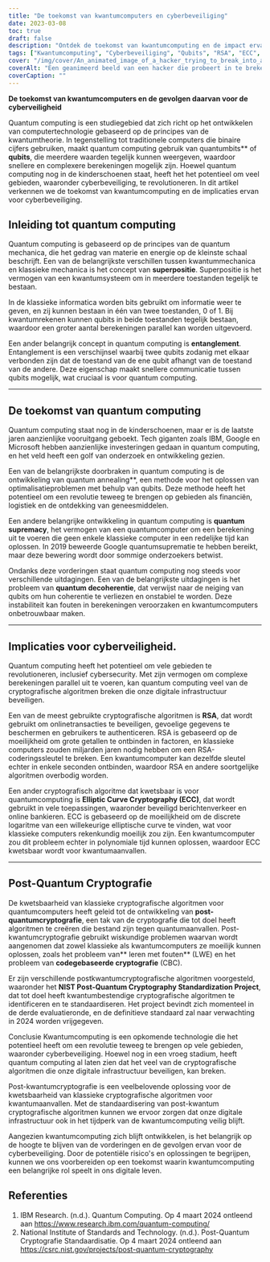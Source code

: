 ```yaml
---
title: "De toekomst van kwantumcomputers en cyberbeveiliging"
date: 2023-03-08
toc: true
draft: false
description: "Ontdek de toekomst van kwantumcomputing en de impact ervan op cyberbeveiliging, met inbegrip van post-kwantumcryptografie en kwetsbaarheden van klassieke cryptografische algoritmen."
tags: ["Kwantumcomputing", "Cyberbeveiliging", "Qubits", "RSA", "ECC", "Post-kwantumcryptografie", "Kwantum gloeien", "Quantum suprematie", "Superpositie", "Verstrikking", "Cryptografische algoritmen", "Digitale infrastructuur", "Optimalisatieproblemen", "Tech reuzen", "Onderzoek en ontwikkeling", "Decoherence", "Online transacties", "Beveiligde berichtgeving", "Online bankieren", "Ontdekking van geneesmiddelen"]
cover: "/img/cover/An_animated_image_of_a_hacker_trying_to_break_into_a_computer.png"
coverAlt: "Een geanimeerd beeld van een hacker die probeert in te breken in een computersysteem dat beveiligd is met RSA-codering, maar vervolgens faalt omdat een kwantumcomputer de codering in enkele seconden op de achtergrond oplost."
coverCaption: ""
---
```


**De toekomst van kwantumcomputers en de gevolgen daarvan voor de cyberveiligheid**

Quantum computing is een studiegebied dat zich richt op het ontwikkelen van computertechnologie gebaseerd op de principes van de kwantumtheorie. In tegenstelling tot traditionele computers die binaire cijfers gebruiken, maakt quantum computing gebruik van quantumbits** of **qubits**, die meerdere waarden tegelijk kunnen weergeven, waardoor snellere en complexere berekeningen mogelijk zijn. Hoewel quantum computing nog in de kinderschoenen staat, heeft het het potentieel om veel gebieden, waaronder cyberbeveiliging, te revolutioneren. In dit artikel verkennen we de toekomst van kwantumcomputing en de implicaties ervan voor cyberbeveiliging.

## Inleiding tot quantum computing

Quantum computing is gebaseerd op de principes van de quantum mechanica, die het gedrag van materie en energie op de kleinste schaal beschrijft. Een van de belangrijkste verschillen tussen kwantummechanica en klassieke mechanica is het concept van **superpositie**. Superpositie is het vermogen van een kwantumsysteem om in meerdere toestanden tegelijk te bestaan.

In de klassieke informatica worden bits gebruikt om informatie weer te geven, en zij kunnen bestaan in één van twee toestanden, 0 of 1. Bij kwantumrekenen kunnen qubits in beide toestanden tegelijk bestaan, waardoor een groter aantal berekeningen parallel kan worden uitgevoerd.

Een ander belangrijk concept in quantum computing is **entanglement**. Entanglement is een verschijnsel waarbij twee qubits zodanig met elkaar verbonden zijn dat de toestand van de ene qubit afhangt van de toestand van de andere. Deze eigenschap maakt snellere communicatie tussen qubits mogelijk, wat cruciaal is voor quantum computing.

______

## De toekomst van quantum computing

Quantum computing staat nog in de kinderschoenen, maar er is de laatste jaren aanzienlijke vooruitgang geboekt. Tech giganten zoals IBM, Google en Microsoft hebben aanzienlijke investeringen gedaan in quantum computing, en het veld heeft een golf van onderzoek en ontwikkeling gezien.

Een van de belangrijkste doorbraken in quantum computing is de ontwikkeling van quantum annealing**, een methode voor het oplossen van optimalisatieproblemen met behulp van qubits. Deze methode heeft het potentieel om een revolutie teweeg te brengen op gebieden als financiën, logistiek en de ontdekking van geneesmiddelen.

Een andere belangrijke ontwikkeling in quantum computing is **quantum supremacy**, het vermogen van een quantumcomputer om een berekening uit te voeren die geen enkele klassieke computer in een redelijke tijd kan oplossen. In 2019 beweerde Google quantumsuprematie te hebben bereikt, maar deze bewering wordt door sommige onderzoekers betwist.

Ondanks deze vorderingen staat quantum computing nog steeds voor verschillende uitdagingen. Een van de belangrijkste uitdagingen is het probleem van **quantum decoherentie**, dat verwijst naar de neiging van qubits om hun coherentie te verliezen en onstabiel te worden. Deze instabiliteit kan fouten in berekeningen veroorzaken en kwantumcomputers onbetrouwbaar maken.

______

## Implicaties voor cyberveiligheid.

Quantum computing heeft het potentieel om vele gebieden te revolutioneren, inclusief cybersecurity. Met zijn vermogen om complexe berekeningen parallel uit te voeren, kan quantum computing veel van de cryptografische algoritmen breken die onze digitale infrastructuur beveiligen.

Een van de meest gebruikte cryptografische algoritmen is **RSA**, dat wordt gebruikt om onlinetransacties te beveiligen, gevoelige gegevens te beschermen en gebruikers te authenticeren. RSA is gebaseerd op de moeilijkheid om grote getallen te ontbinden in factoren, en klassieke computers zouden miljarden jaren nodig hebben om een RSA-coderingssleutel te breken. Een kwantumcomputer kan dezelfde sleutel echter in enkele seconden ontbinden, waardoor RSA en andere soortgelijke algoritmen overbodig worden.

Een ander cryptografisch algoritme dat kwetsbaar is voor quantumcomputing is **Elliptic Curve Cryptography (ECC)**, dat wordt gebruikt in vele toepassingen, waaronder beveiligd berichtenverkeer en online bankieren. ECC is gebaseerd op de moeilijkheid om de discrete logaritme van een willekeurige elliptische curve te vinden, wat voor klassieke computers rekenkundig moeilijk zou zijn. Een kwantumcomputer zou dit probleem echter in polynomiale tijd kunnen oplossen, waardoor ECC kwetsbaar wordt voor kwantumaanvallen.

______

## Post-Quantum Cryptografie

De kwetsbaarheid van klassieke cryptografische algoritmen voor quantumcomputers heeft geleid tot de ontwikkeling van **post-quantumcryptografie**, een tak van de cryptografie die tot doel heeft algoritmen te creëren die bestand zijn tegen quantumaanvallen. Post-kwantumcryptografie gebruikt wiskundige problemen waarvan wordt aangenomen dat zowel klassieke als kwantumcomputers ze moeilijk kunnen oplossen, zoals het probleem van** leren met fouten** (LWE) en het probleem van **codegebaseerde cryptografie** (CBC).

Er zijn verschillende postkwantumcryptografische algoritmen voorgesteld, waaronder het **NIST Post-Quantum Cryptography Standardization Project**, dat tot doel heeft kwantumbestendige cryptografische algoritmen te identificeren en te standaardiseren. Het project bevindt zich momenteel in de derde evaluatieronde, en de definitieve standaard zal naar verwachting in 2024 worden vrijgegeven.

Conclusie
Kwantumcomputing is een opkomende technologie die het potentieel heeft om een revolutie teweeg te brengen op vele gebieden, waaronder cyberbeveiliging. Hoewel nog in een vroeg stadium, heeft quantum computing al laten zien dat het veel van de cryptografische algoritmen die onze digitale infrastructuur beveiligen, kan breken.

Post-kwantumcryptografie is een veelbelovende oplossing voor de kwetsbaarheid van klassieke cryptografische algoritmen voor kwantumaanvallen. Met de standaardisering van post-kwantum cryptografische algoritmen kunnen we ervoor zorgen dat onze digitale infrastructuur ook in het tijdperk van de kwantumcomputing veilig blijft.

Aangezien kwantumcomputing zich blijft ontwikkelen, is het belangrijk op de hoogte te blijven van de vorderingen en de gevolgen ervan voor de cyberbeveiliging. Door de potentiële risico's en oplossingen te begrijpen, kunnen we ons voorbereiden op een toekomst waarin kwantumcomputing een belangrijke rol speelt in ons digitale leven.

## Referenties

1. IBM Research. (n.d.). Quantum Computing. Op 4 maart 2024 ontleend aan https://www.research.ibm.com/quantum-computing/
2. National Institute of Standards and Technology. (n.d.). Post-Quantum Cryptografie Standaardisatie. Op 4 maart 2024 ontleend aan https://csrc.nist.gov/projects/post-quantum-cryptography
